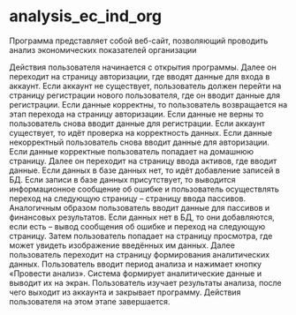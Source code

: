 # analysis_ec_ind_org
Программа представляет собой веб-сайт, позволяющий проводить анализ экономических показателей организации


Действия пользователя начинается с открытия программы. Далее он переходит на страницу авторизации, где вводят данные для входа в аккаунт. Если аккаунт не существует, пользователь должен перейти на страницу регистрации нового пользователя, где он вводит данные для регистрации. Если данные корректны, то пользователь возвращается на этап перехода на страницу авторизации. Если данные не верны то пользователь снова вводит данные для регистрации.
Если аккаунт существует, то идёт проверка на корректность данных. Если данные некорректный пользователь снова вводит данные для авторизации. Если данные корректные пользователь попадает на домашнюю страницу. Далее он переходит на страницу ввода активов, где вводит данные. Если данных в базе данных нет, то идёт добавление записей в БД. Если записи в базе данных присутствует, то выводится информационное сообщение об ошибке и пользователь осуществлять переход на следующую страницу – страницу ввода пассивов.
Аналогичным образом пользователь вводит данные для пассивов и финансовых результатов. Если данных нет в БД, то они добавляются, если есть – вывод сообщения об ошибке и переход на следующую страницу.
Затем пользователь попадает на страницу просмотра, где может увидеть изображение введённых им данных. Далее пользователь переходит на страницу формирования аналитических данных. Пользователь вводит период анализа и нажимает кнопку «Провести анализ». Система формирует аналитические данные и выводит их на экран. Пользователь изучает результаты анализа, после чего выходит из аккаунта и закрывает программу. Действия пользователя на этом этапе завершается.
